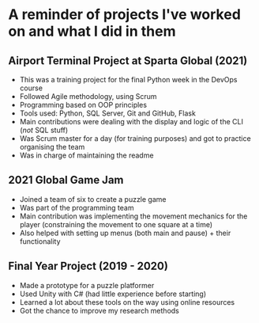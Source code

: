 # A reminder of projects I've worked on and what I did in them

## Airport Terminal Project at Sparta Global (2021)
- This was a training project for the final Python week in the DevOps course
- Followed Agile methodology, using Scrum
- Programming based on OOP principles
- Tools used: Python, SQL Server, Git and GitHub, Flask
- Main contributions were dealing with the display and logic of the CLI (*not* SQL stuff)
- Was Scrum master for a day (for training purposes) and got to practice organising the team
- Was in charge of maintaining the readme

## 2021 Global Game Jam
- Joined a team of six to create a puzzle game
- Was part of the programming team
- Main contribution was implementing the movement mechanics for the player (constraining the movement to one square at a time)
- Also helped with setting up menus (both main and pause) + their functionality

## Final Year Project (2019 - 2020)
- Made a prototype for a puzzle platformer
- Used Unity with C# (had little experience before starting)
- Learned a lot about these tools on the way using online resources
- Got the chance to improve my research methods
